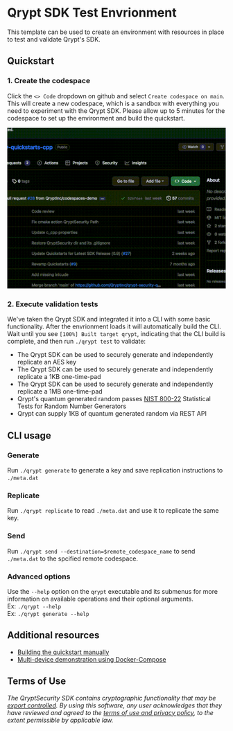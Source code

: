 # Qrypt SDK Test Envrionment
This template can be used to create an environment with resources in place to test and validate Qrypt's SDK.

## Quickstart
### 1. Create the codespace
Click the `<> Code` dropdown on github and select `Create codespace on main`. This will create a new codespace, which is a sandbox with everything you need to experiment with the Qrypt SDK. Please allow up to 5 minutes for the codespace to set up the environment and build the quickstart.

![Codespaces Setup](docs/res/codespace_setup_small.gif)

### 2. Execute validation tests
We've taken the Qrypt SDK and integrated it into a CLI with some basic functionality. After the envrionment loads it will automatically build the CLI. Wait until you see `[100%] Built target qrypt`, indicating that the CLI build is complete, and then run `./qrypt test` to validate:
- The Qrypt SDK can be used to securely generate and independently replicate an AES key
- The Qrypt SDK can be used to securely generate and independently replicate a 1KB one-time-pad
- The Qrypt SDK can be used to securely generate and independently replicate a 1MB one-time-pad
- Qrypt's quantum generated random passes [NIST 800-22](https://csrc.nist.gov/publications/detail/sp/800-22/rev-1a/final) Statistical Tests for Random Number Generators
- Qrypt can supply 1KB of quantum generated random via REST API

## CLI usage

### Generate
Run `./qrypt generate` to generate a key and save replication instructions to `./meta.dat`

### Replicate
Run `./qrypt replicate` to read `./meta.dat` and use it to replicate the same key.

### Send
Run `./qrypt send --destination=$remote_codespace_name` to send `./meta.dat` to the spcified remote codespace.

### Advanced options
Use the `--help` option on the `qrypt` executable and its submenus for more information on available operations and their optional arguments.
<br />Ex: `./qrypt --help`
<br />Ex: `./qrypt generate --help`

## Additional resources
- [Building the quickstart manually](./docs/QUICKSTART-BUILD.md)
- [Multi-device demonstration using Docker-Compose](./docs/MULTIDEVICE-DEMO.md)

## Terms of Use
_The QryptSecurity SDK contains cryptographic functionality that may be [export controlled](https://www.qrypt.com/terms). By using this software, any user acknowledges that they have reviewed and agreed to the [terms of use and privacy policy](https://www.qrypt.com/terms), to the extent permissible by applicable law._